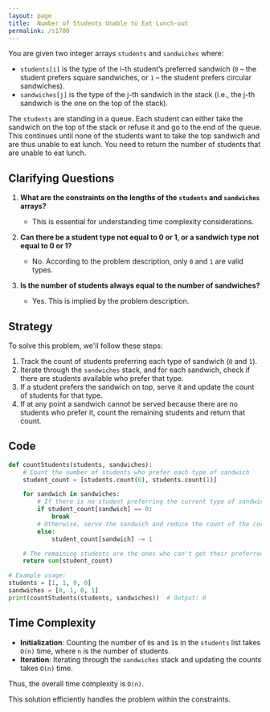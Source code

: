 ```yaml
---
layout: page
title:  Number of Students Unable to Eat Lunch-out
permalink: /s1700
---
```


You are given two integer arrays `students` and `sandwiches` where:
- `students[i]` is the type of the i-th student’s preferred sandwich (`0` – the student prefers square sandwiches, or `1` – the student prefers circular sandwiches).
- `sandwiches[j]` is the type of the j-th sandwich in the stack (i.e., the j-th sandwich is the one on the top of the stack).

The `students` are standing in a queue. Each student can either take the sandwich on the top of the stack or refuse it and go to the end of the queue. This continues until none of the students want to take the top sandwich and are thus unable to eat lunch. You need to return the number of students that are unable to eat lunch.

## Clarifying Questions

1. **What are the constraints on the lengths of the `students` and `sandwiches` arrays?**
   - This is essential for understanding time complexity considerations.
   
2. **Can there be a student type not equal to 0 or 1, or a sandwich type not equal to 0 or 1?**
   - No. According to the problem description, only `0` and `1` are valid types.

3. **Is the number of students always equal to the number of sandwiches?**
   - Yes. This is implied by the problem description.

## Strategy

To solve this problem, we'll follow these steps:

1. Track the count of students preferring each type of sandwich (`0` and `1`).
2. Iterate through the `sandwiches` stack, and for each sandwich, check if there are students available who prefer that type.
3. If a student prefers the sandwich on top, serve it and update the count of students for that type.
4. If at any point a sandwich cannot be served because there are no students who prefer it, count the remaining students and return that count.

## Code

```python
def countStudents(students, sandwiches):
    # Count the number of students who prefer each type of sandwich
    student_count = [students.count(0), students.count(1)]

    for sandwich in sandwiches:
        # If there is no student preferring the current type of sandwich, break the loop.
        if student_count[sandwich] == 0:
            break
        # Otherwise, serve the sandwich and reduce the count of the corresponding student type.
        else:
            student_count[sandwich] -= 1

    # The remaining students are the ones who can't get their preferred sandwich
    return sum(student_count)

# Example usage:
students = [1, 1, 0, 0]
sandwiches = [0, 1, 0, 1]
print(countStudents(students, sandwiches))  # Output: 0
```

## Time Complexity

- **Initialization**: Counting the number of `0`s and `1`s in the `students` list takes `O(n)` time, where `n` is the number of students.
- **Iteration**: Iterating through the `sandwiches` stack and updating the counts takes `O(n)` time.

Thus, the overall time complexity is `O(n)`.

This solution efficiently handles the problem within the constraints.